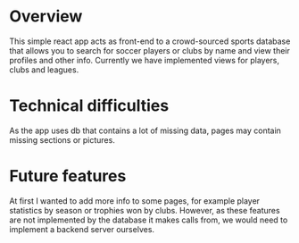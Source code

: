 # Overview
This simple react app acts as front-end to a crowd-sourced sports database that allows you to search for soccer players or clubs by name and view their profiles and other info. Currently we have implemented views for players, clubs and leagues.

# Technical difficulties
As the app uses db that contains a lot of missing data, pages may contain missing sections or pictures.

# Future features
At first I wanted to add more info to some pages, for example player statistics by season or trophies won by clubs.
However, as these features are not implemented by the database it makes calls from, we would need to implement a backend server ourselves.
